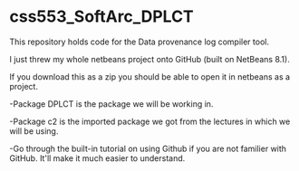 # css553_SoftArc_DPLCT
This repository holds code for the Data provenance log compiler tool.

I just threw my whole netbeans project onto GitHub (built on NetBeans 8.1). 

If you download this as a zip you should be able to open it in netbeans as a project. 

-Package DPLCT is the package we will be working in.

-Package c2 is the imported package we got from the lectures in which we will be using.

-Go through the built-in tutorial on using Github if you are not familier with GitHub. It'll make it much easier to understand.  
